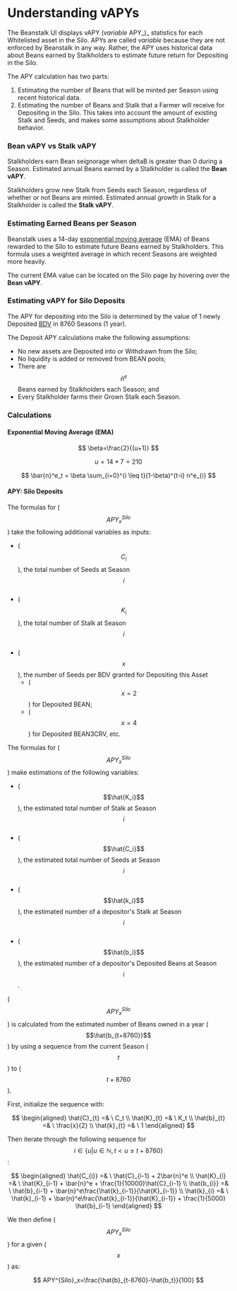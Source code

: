 # Understanding vAPYs

The Beanstalk UI displays vAPY (_variable_ APY_)_ statistics for each Whitelisted asset in the Silo. APYs are called _variable_ because they are not enforced by Beanstalk in any way. Rather, the APY uses historical data about Beans earned by Stalkholders to estimate future return for Depositing in the Silo.

The APY calculation has two parts:

1. Estimating the number of Beans that will be minted per Season using recent historical data.
2. Estimating the number of Beans and Stalk that a Farmer will receive for Depositing in the Silo. This takes into account the amount of existing Stalk and Seeds, and makes some assumptions about Stalkholder behavior.

### Bean vAPY vs Stalk vAPY

Stalkholders earn Bean seignorage when deltaB is greater than 0 during a Season. Estimated annual Beans earned by a Stalkholder is called the **Bean vAPY**.

Stalkholders grow new Stalk from Seeds each Season, regardless of whether or not Beans are minted. Estimated annual growth in Stalk for a Stalkholder is called the **Stalk vAPY**.

### Estimating Earned Beans per Season

Beanstalk uses a 14-day [exponential moving average](https://en.wikipedia.org/wiki/Moving\_average#Exponential\_moving\_average) (EMA) of Beans rewarded to the Silo to estimate future Beans earned by Stalkholders. This formula uses a weighted average in which recent Seasons are weighted more heavily.

The current EMA value can be located on the Silo page by hovering over the **Bean vAPY**.

### Estimating vAPY for Silo Deposits

The APY for depositing into the Silo is determined by the value of 1 newly Deposited [BDV](https://docs.bean.money/additional-resources/glossary#bean-denominated-value) in 8760 Seasons (1 year).

The Deposit APY calculations make the following assumptions:

* No new assets are Deposited into or Withdrawn from the Silo;
* No liquidity is added or removed from BEAN pools;
* There are $$\bar{n}^e$$ Beans earned by Stalkholders each Season; and
* Every Stalkholder farms their Grown Stalk each Season.&#x20;

### Calculations

#### Exponential Moving Average (EMA)

$$
\beta=\frac{2}{(u+1)}
$$

$$
u=14*7=210
$$

$$
\bar{n}^e_t = \beta \sum_{i=0}^{i \leq t}(1-\beta)^{t-i} n^e_{i}
$$

#### APY: Silo Deposits

The formulas for ($$APY^{Silo}_x$$) take the following additional variables as inputs:

* ($$C_i$$), the total number of Seeds at Season $$i$$​
* ($$K_i$$), the total number of Stalk at Season $$i$$​
* ($$x$$), the number of Seeds per BDV granted for Depositing this Asset
  * ($$x = 2$$) for Deposited BEAN;
  * ($$x= 4$$) for Deposited BEAN3CRV, etc.

The formulas for ($$APY^{Silo}_x$$) make estimations of the following variables:

* ($$\hat{K_i}$$), the estimated total number of Stalk at Season $$i$$​
* ($$\hat{C_i}$$​), the estimated total number of Seeds at Season $$i$$​
* ($$\hat{k_i}$$​), the estimated number of a depositor's Stalk at Season $$i$$​
* ($$\hat{b_i}$$), the estimated number of a depositor's Deposited Beans at Season $$i$$​.

($$APY^{Silo}_x$$​) is calculated from the estimated number of Beans owned in a year ($$\hat{b_{t+8760}}$$) by using a sequence from the current Season ($$t$$​) to ($$t+8760$$​).

First, initialize the sequence with:

$$
\begin{aligned}
\hat{C}_{t} =& \ C_t \\
\hat{K}_{t} =& \ K_t \\
\hat{b}_{t} =& \ \frac{x}{2} \\
\hat{k}_{t} =& \ 1
\end{aligned}
$$

Then iterate through the following sequence for $$i \in\{{u | u \in \mathbb{N}, t < u \leq t+8760}\}$$​:

$$
\begin{aligned}
\hat{C_{i}} =& \ \hat{C}_{i-1} + 2\bar{n}^e \\
\hat{K}_{i} =& \ \hat{K}_{i-1} + \bar{n}^e + \frac{1}{10000}\hat{C}_{i-1} \\
\hat{b_{i}} =& \ \hat{b}_{i-1} + \bar{n}^e\frac{\hat{k}_{i-1}}{\hat{K}_{i-1}} \\
\hat{k}_{i} =& \ \hat{k}_{i-1} + \bar{n}^e\frac{\hat{k}_{i-1}}{\hat{K}_{i-1}} + \frac{1}{5000} \hat{b}_{i-1}
\end{aligned}
$$

We then define ($$APY^{Silo}_x$$​) for a given ($$x$$​) as:

$$
APY^{Silo}_x=\frac{\hat{b}_{t-8760}-\hat{b_t}}{100}
$$
